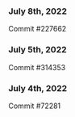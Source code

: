 ### July 8th, 2022

Commit #227662

### July 5th, 2022

Commit #314353


### July 4th, 2022

Commit #72281
